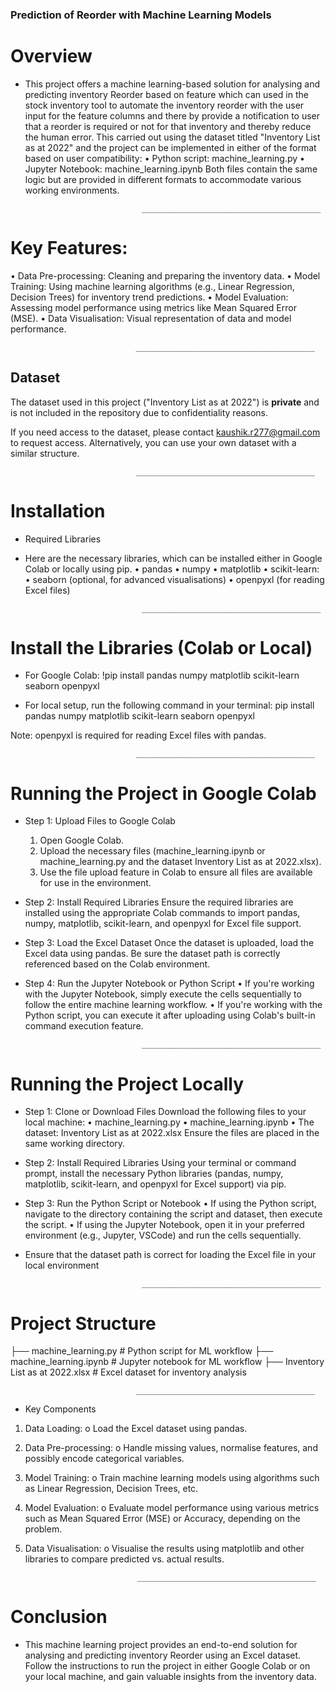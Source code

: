 ###  Prediction of Reorder with Machine Learning Models

# Overview

- This project offers a machine learning-based solution for analysing and predicting inventory Reorder based on feature which can used in the stock inventory tool to automate the inventory reorder with the user input for the feature columns and there by provide a notification to user that a reorder is required or not for that inventory and thereby  reduce the human error. This carried out using the dataset titled "Inventory List as at 2022" and the project can be implemented in either of the format based on user compatibility:
•	Python script: machine_learning.py
•	Jupyter Notebook: machine_learning.ipynb
Both files contain the same logic but are provided in different formats to accommodate various working environments.

								________________________________________

# Key Features:

• Data Pre-processing: Cleaning and preparing the inventory data.
• Model Training: Using machine learning algorithms (e.g., Linear Regression, Decision Trees) for inventory trend predictions.
• Model Evaluation: Assessing model performance using metrics like Mean Squared Error (MSE).
• Data Visualisation: Visual representation of data and model performance.

								________________________________________


## Dataset
The dataset used in this project ("Inventory List as at 2022") is **private** and is not included in the repository due to confidentiality reasons.

If you need access to the dataset, please contact kaushik.r277@gmail.com to request access. Alternatively, you can use your own dataset with a similar structure.

								________________________________________

# Installation

- Required Libraries
- Here are the necessary libraries, which can be installed either in Google Colab or locally using pip.
	• pandas
	• numpy
	• matplotlib
	• scikit-learn:
	• seaborn (optional, for advanced visualisations)
	• openpyxl (for reading Excel files)

								________________________________________


# Install the Libraries (Colab or Local)

* For Google Colab:
	!pip install pandas numpy matplotlib scikit-learn seaborn openpyxl

* For local setup, run the following command in your terminal:
	pip install pandas numpy matplotlib scikit-learn seaborn openpyxl

Note: openpyxl is required for reading Excel files with pandas.

								________________________________________

# Running the Project in Google Colab

* Step 1: Upload Files to Google Colab
	1. Open Google Colab.
	2. Upload the necessary files (machine_learning.ipynb or machine_learning.py and the dataset Inventory List as at 2022.xlsx).
	3. Use the file upload feature in Colab to ensure all files are available for use in the environment.

* Step 2: Install Required Libraries
	Ensure the required libraries are installed using the appropriate Colab commands to import pandas, numpy, matplotlib, scikit-learn, and openpyxl for Excel file support.

* Step 3: Load the Excel Dataset
	Once the dataset is uploaded, load the Excel data using pandas. Be sure the dataset path is correctly referenced based on the Colab environment.

* Step 4: Run the Jupyter Notebook or Python Script
	• If you're working with the Jupyter Notebook, simply execute the cells sequentially to follow the entire machine learning workflow.
	• If you're working with the Python script, you can execute it after uploading using Colab's built-in command execution feature.

								________________________________________

# Running the Project Locally

* Step 1: Clone or Download Files
	Download the following files to your local machine:
		• machine_learning.py
		• machine_learning.ipynb
		• The dataset: Inventory List as at 2022.xlsx
	Ensure the files are placed in the same working directory.

* Step 2: Install Required Libraries
	Using your terminal or command prompt, install the necessary Python libraries (pandas, numpy, matplotlib, scikit-learn, and openpyxl for Excel support) via pip.

* Step 3: Run the Python Script or Notebook
	• If using the Python script, navigate to the directory containing the script and dataset, then execute the script.
	• If using the Jupyter Notebook, open it in your preferred environment (e.g., Jupyter, VSCode) and run the cells sequentially.

- Ensure that the dataset path is correct for loading the Excel file in your local environment

								________________________________________

# Project Structure

├── machine_learning.py          # Python script for ML workflow
├── machine_learning.ipynb       # Jupyter notebook for ML workflow
├── Inventory List as at 2022.xlsx # Excel dataset for inventory analysis

								________________________________________

- Key Components

1. Data Loading:
	o Load the Excel dataset using pandas.

2. Data Pre-processing:
	o Handle missing values, normalise features, and possibly encode categorical variables.

3. Model Training:
	o Train machine learning models using algorithms such as Linear Regression, Decision Trees, etc.

4. Model Evaluation:
	o Evaluate model performance using various metrics such as Mean Squared Error (MSE) or Accuracy, depending on the problem.

5. Data Visualisation:
	o Visualise the results using matplotlib and other libraries to compare predicted vs. actual results.

	
								________________________________________


# Conclusion

- This machine learning project provides an end-to-end solution for analysing and predicting inventory Reorder using an Excel dataset. Follow the instructions to run the project in either Google Colab or on your local machine, and gain valuable insights from the inventory data.



